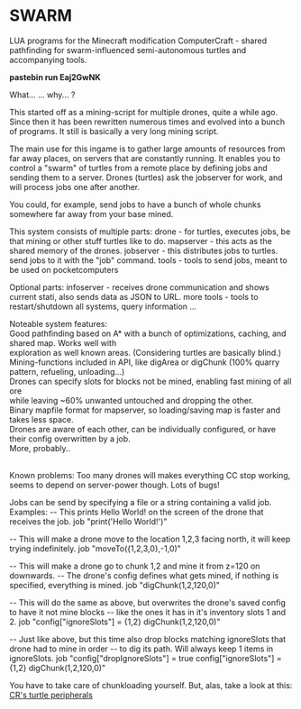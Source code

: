 SWARM
=====

LUA programs for the Minecraft modification ComputerCraft - shared pathfinding for swarm-influenced semi-autonomous turtles and accompanying tools.

<font style="font-weight:bold;">pastebin run Eaj2GwNK</font>

What... ... why... ?

This started off as a mining-script for multiple drones, quite a while ago. Since then it has
been rewritten numerous times and evolved into a bunch of programs. It still is basically a 
very long mining script.

The main use for this ingame is to gather large amounts of resources from far away places,
on servers that are constantly running. 
It enables you to control a "swarm" of turtles from a remote place by defining jobs and 
sending them to a server. Drones (turtles) ask the jobserver for work, and will process
jobs one after another. 

You could, for example, send jobs to have a bunch of whole chunks somewhere far away from 
your base mined. 
<br/>

This system consists of multiple parts:
  drone - for turtles, executes jobs, be that mining or other stuff turtles like to do.
  mapserver - this acts as the shared memory of the drones.
  jobserver - this distributes jobs to turtles. send jobs to it with the "job" command.
  tools - tools to send jobs, meant to be used on pocketcomputers

Optional parts:
  infoserver - receives drone communication and shows current stati, also sends data as JSON to URL.
  more tools - tools to restart/shutdown all systems, query information ...
<br/>


  
Noteable system features:<br/>
  Good pathfinding based on A* with a bunch of optimizations, caching, and shared map. Works well with<br/>
    exploration as well known areas. (Considering turtles are basically blind.)<br/>
  Mining-functions included in API, like digArea or digChunk (100% quarry pattern, refueling, unloading...)<br/>
  Drones can specify slots for blocks not be mined, enabling fast mining of all ore <br/>
    while leaving ~60% unwanted untouched and dropping the other.<br/>
  Binary mapfile format for mapserver, so loading/saving map is faster and takes less space.<br/>
  Drones are aware of each other, can be individually configured, or have their config overwritten by a job.<br/>
  More, probably..<br/>
<br/>
  
Known problems:
  Too many drones will makes everything CC stop working, seems to depend on server-power though.
  Lots of bugs!


Jobs can be send by specifying a file or a string containing a valid job. 
Examples:
  -- This prints Hello World! on the screen of the drone that receives the job.
  job "print('Hello World!')"
  
  -- This will make a drone move to the location 1,2,3 facing north, it will keep trying indefinitely.
  job "moveTo({1,2,3,0},-1,0)"

  -- This will make a drone go to chunk 1,2 and mine it from z=120 on downwards.
  -- The drone's config defines what gets mined, if nothing is specified, everything is mined.
  job "digChunk(1,2,120,0)"
  
  -- This will do the same as above, but overwrites the drone's saved config to have it not mine blocks
  -- like the ones it has in it's inventory slots 1 and 2.
  job "config["ignoreSlots"] = {1,2} digChunk(1,2,120,0)"
  
  -- Just like above, but this time also drop blocks matching ignoreSlots that drone had to mine in order
  -- to dig its path. Will always keep 1 items in ignoreSlots.
  job "config["dropIgnoreSlots"] = true config["ignoreSlots"] = {1,2} digChunk(1,2,120,0)"
  

You have to take care of chunkloading yourself. But, alas, take a look at this: <a href="http://www.computercraft.info/forums2/index.php?/topic/18156-mc-16-cc-158-163-turtle-chunkloaders-mining-chunkloaders-crmod/">CR's turtle peripherals</a>
